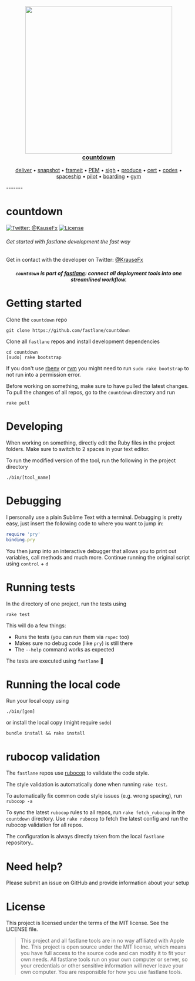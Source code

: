 <h3 align="center">
  <a href="https://github.com/fastlane/fastlane">
    <img src="https://raw.githubusercontent.com/KrauseFx/fastlane/master/assets/fastlane_text.png" width=400 />
    <br />
    countdown
  </a>
</h3>

<p align="center">
  <a href="https://github.com/fastlane/deliver">deliver</a> &bull; 
  <a href="https://github.com/fastlane/snapshot">snapshot</a> &bull; 
  <a href="https://github.com/fastlane/frameit">frameit</a> &bull; 
  <a href="https://github.com/fastlane/PEM">PEM</a> &bull; 
  <a href="https://github.com/fastlane/sigh">sigh</a> &bull; 
  <a href="https://github.com/fastlane/produce">produce</a> &bull;
  <a href="https://github.com/fastlane/cert">cert</a> &bull;
  <a href="https://github.com/fastlane/codes">codes</a> &bull;
  <a href="https://github.com/fastlane/spaceship">spaceship</a> &bull;
  <a href="https://github.com/fastlane/pilot">pilot</a> &bull;
  <a href="https://github.com/fastlane/boarding">boarding</a> &bull;
  <a href="https://github.com/fastlane/gym">gym</a>
</p>
-------

countdown
============

[![Twitter: @KauseFx](https://img.shields.io/badge/contact-@KrauseFx-blue.svg?style=flat)](https://twitter.com/KrauseFx)
[![License](https://img.shields.io/badge/license-MIT-green.svg?style=flat)](https://github.com/KrauseFx/countdown/blob/master/LICENSE)

###### Get started with fastlane development the fast way

Get in contact with the developer on Twitter: [@KrauseFx](https://twitter.com/KrauseFx)

<h5 align="center"><code>countdown</code> is part of <a href="https://fastlane.tools">fastlane</a>: connect all deployment tools into one streamlined workflow.</h5>

# Getting started

Clone the `countdown` repo

```
git clone https://github.com/fastlane/countdown
```

Clone all `fastlane` repos and install development dependencies

```
cd countdown
[sudo] rake bootstrap
```

If you don't use [rbenv](https://github.com/sstephenson/rbenv) or [rvm](https://rvm.io/) you might need to run `sudo rake bootstrap` to not run into a permission error.

Before working on something, make sure to have pulled the latest changes. To pull the changes of all repos, go to the `countdown` directory and run

```
rake pull
```

# Developing

When working on something, directly edit the Ruby files in the project folders. Make sure to switch to 2 spaces in your text editor.

To run the modified version of the tool, run the following in the project directory

```
./bin/[tool_name]
```

# Debugging

I personally use a plain Sublime Text with a terminal. Debugging is pretty easy, just insert the following code to where you want to jump in:

```ruby
require 'pry'
binding.pry
```

You then jump into an interactive debugger that allows you to print out variables, call methods and much more. Continue running the original script using `control` + `d`

# Running tests

In the directory of one project, run the tests using

`rake test`

This will do a few things:

- Runs the tests (you can run them via `rspec` too)
- Makes sure no debug code (like `pry`) is still there
- The `--help` command works as expected

The tests are executed using `fastlane` :rocket:

# Running the local code

Run your local copy using

```
./bin/[gem]
```

or install the local copy (might require `sudo`)

```
bundle install && rake install
```

# rubocop validation

The `fastlane` repos use [rubocop](https://github.com/bbatsov/rubocop) to validate the code style.

The style validation is automatically done when running `rake test`.

To automatically fix common code style issues (e.g. wrong spacing), run `rubocop -a`

To sync the latest `rubocop` rules to all repos, run `rake fetch_rubocop` in the `countdown` directory. Use `rake rubocop` to fetch the latest config and run the rubocop validation for all repos.

The configuration is always directly taken from the local `fastlane` repository..

# Need help?
Please submit an issue on GitHub and provide information about your setup

# License
This project is licensed under the terms of the MIT license. See the LICENSE file.

> This project and all fastlane tools are in no way affiliated with Apple Inc. This project is open source under the MIT license, which means you have full access to the source code and can modify it to fit your own needs. All fastlane tools run on your own computer or server, so your credentials or other sensitive information will never leave your own computer. You are responsible for how you use fastlane tools.
